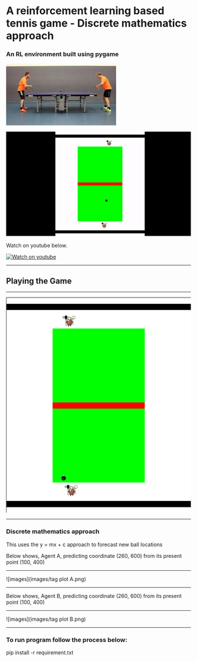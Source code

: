 # A reinforcement learning based tennis game - Discrete mathematics approach

### An RL environment built using pygame

![images](images/tennis.jpeg)


![gif](images/ezgif.com-video-to-gif.gif)


Watch on youtube below.


[![Watch on youtube](https://i9.ytimg.com/vi/iUYxZ2tYKHw/mq1.jpg?sqp=CLTj4fwF&rs=AOn4CLBSswX-5oAWqJYUeYc7x2XQFE5OAQ)](https://youtu.be/iUYxZ2tYKHw)

------------------------------------------------------------------------------------------------------------------

## Playing the Game

------------------------------------------------------------------------------------------------------------------

![images](images/game.png)

------------------------------------------------------------------------------------------------------------------

###  Discrete mathematics approach

This uses the y = mx + c approach to forecast new ball locations

Below shows, Agent A, predicting coordinate (260, 600) from its present point (100, 400)

------------------------------------------------------------------------------------------------------------------


![images](images/tag plot A.png)


------------------------------------------------------------------------------------------------------------------


Below shows, Agent B, predicting coordinate (260, 600) from its present point (100, 400)

------------------------------------------------------------------------------------------------------------------


![images](images/tag plot B.png)


------------------------------------------------------------------------------------------------------------------

### To run program follow the process below:

pip install -r requirement.txt
